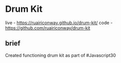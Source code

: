 # Drum Kit

live - https://ruairiconway.github.io/drum-kit/
code - https://github.com/ruairiconway/drum-kit

## brief

Created functioning drum kit as part of #Javascript30